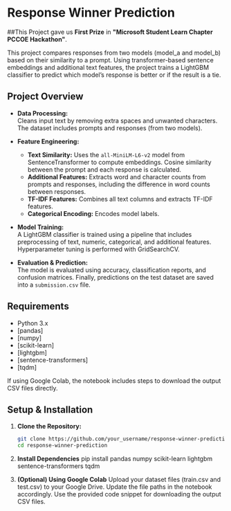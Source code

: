 

# Response Winner Prediction
##This Project gave us **First Prize** in **"Microsoft Student Learn Chapter PCCOE Hackathon"**.  

This project compares responses from two models (model_a and model_b) based on their similarity to a prompt. Using transformer-based sentence embeddings and additional text features, the project trains a LightGBM classifier to predict which model’s response is better or if the result is a tie.

## Project Overview

- **Data Processing:**  
  Cleans input text by removing extra spaces and unwanted characters. The dataset includes prompts and responses (from two models).

- **Feature Engineering:**  
  - **Text Similarity:** Uses the `all-MiniLM-L6-v2` model from SentenceTransformer to compute embeddings. Cosine similarity between the prompt and each response is calculated.
  - **Additional Features:** Extracts word and character counts from prompts and responses, including the difference in word counts between responses.
  - **TF-IDF Features:** Combines all text columns and extracts TF-IDF features.
  - **Categorical Encoding:** Encodes model labels.

- **Model Training:**  
  A LightGBM classifier is trained using a pipeline that includes preprocessing of text, numeric, categorical, and additional features. Hyperparameter tuning is performed with GridSearchCV.

- **Evaluation & Prediction:**  
  The model is evaluated using accuracy, classification reports, and confusion matrices. Finally, predictions on the test dataset are saved into a `submission.csv` file.

## Requirements

- Python 3.x
- [pandas]
- [numpy]
- [scikit-learn]
- [lightgbm]
- [sentence-transformers]
- [tqdm]

If using Google Colab, the notebook includes steps to download the output CSV files directly.

## Setup & Installation

1. **Clone the Repository:**
   ```bash
   git clone https://github.com/your_username/response-winner-prediction.git
   cd response-winner-prediction

2. **Install Dependencies**
   pip install pandas numpy scikit-learn lightgbm sentence-transformers tqdm

3. **(Optional) Using Google Colab**
   Upload your dataset files (train.csv and test.csv) to your Google Drive.
   Update the file paths in the notebook accordingly.
   Use the provided code snippet for downloading the output CSV files.



